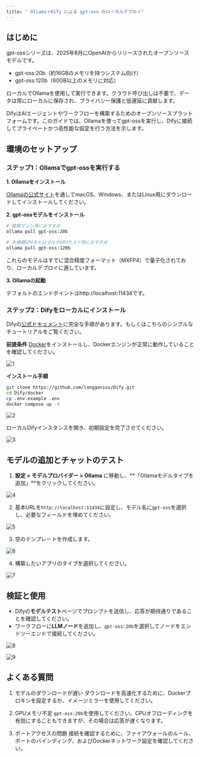 ```yaml
---
title: " Ollama＋Dify による gpt-oss のローカルデプロイ"
---
```


## はじめに

gpt-ossシリーズは、2025年8月にOpenAIからリリースされたオープンソースモデルです。
- gpt-oss:20b（約16GBのメモリを持つシステム向け）
- gpt-oss:120b（60GB以上のメモリに対応）

ローカルでOllamaを使用して実行できます。クラウド呼び出しは不要で、データは常にローカルに保存され、プライバシー保護と低遅延に貢献します。

DifyはAIエージェントやワークフローを構築するためのオープンソースプラットフォームです。このガイドでは、Ollamaを使ってgpt-ossを実行し、Difyに接続してプライベートかつ高性能な設定を行う方法を示します。

## 環境のセットアップ

### ステップ1：Ollamaでgpt-ossを実行する

**1. Ollamaをインストール**

[Ollamaの公式サイト](https://ollama.com/)を通してmacOS、Windows、またはLinux用にダウンロードしてインストールしてください。

**2. gpt-ossモデルをインストール**

```Bash
# 開発マシン用におすすめ
ollama pull gpt-oss:20b

# 大規模GPUまたはマルチGPUホスト用におすすめ
ollama pull gpt-oss:120b
```

これらのモデルはすでに混合精度フォーマット（MXFP4）で量子化されており、ローカルデプロイに適しています。

**3. Ollamaの起動**

デフォルトのエンドポイントはhttp://localhost:11434です。

### ステップ2：Difyをローカルにインストール

Difyの[公式ドキュメント](https://docs.dify.ai/ja-jp/getting-started/install-self-hosted/readme)に完全な手順があります。もしくはこちらのシンプルなチュートリアルをご覧ください。

**前提条件**
[Docker](https://www.docker.com/products/docker-desktop/)をインストールし、Dockerエンジンが正常に動作していることを確認してください。

![1](https://raw.githubusercontent.com/NanSike/image-host/main/images/1.png)

**インストール手順**

```Bash
git clone https://github.com/langgenius/Dify.git
cd Dify/docker
cp .env.example .env
docker compose up -d
```

![2](https://raw.githubusercontent.com/NanSike/image-host/main/images/2.png)

ローカルDifyインスタンスを開き、初期設定を完了させてください。

![3](https://raw.githubusercontent.com/NanSike/image-host/main/images/3.png)

## モデルの追加とチャットのテスト

1. **設定 > モデルプロバイダー > Ollama** に移動し、**「Ollamaモデルタイプを追加」**をクリックしてください。

![4](https://raw.githubusercontent.com/NanSike/image-host/main/images/4.png)

2. 基本URLを`http://localhost:11434`に設定し、モデル名に`gpt-oss`を選択し、必要なフィールドを埋めてください。

![5](https://raw.githubusercontent.com/NanSike/image-host/main/images/5.png)

3. 空のテンプレートを作成します。

![6](https://raw.githubusercontent.com/NanSike/image-host/main/images/6.png)

4. 構築したいアプリのタイプを選択してください。

![7](https://raw.githubusercontent.com/NanSike/image-host/main/images/7.png)

## 検証と使用

- Difyの**モデルテスト**ページでプロンプトを送信し、応答が期待通りであることを確認してください。
- ワークフローに**LLMノード**を追加し、`gpt-oss:20b`を選択してノードをエンドツーエンドで接続してください。

![8](https://raw.githubusercontent.com/NanSike/image-host/main/images/8.png)

![9](https://raw.githubusercontent.com/NanSike/image-host/main/images/9.png)

## よくある質問

1. モデルのダウンロードが遅い
   ダウンロードを高速化するために、Dockerプロキシを設定するか、イメージミラーを使用してください。

2. GPUメモリ不足
   `gpt-oss:20b`を使用してください。CPUオフローディングを有効にすることもできますが、その場合は応答が遅くなります。

3. ポートアクセスの問題
   接続を確認するために、ファイアウォールのルール、ポートのバインディング、およびDockerネットワーク設定を確認してください。